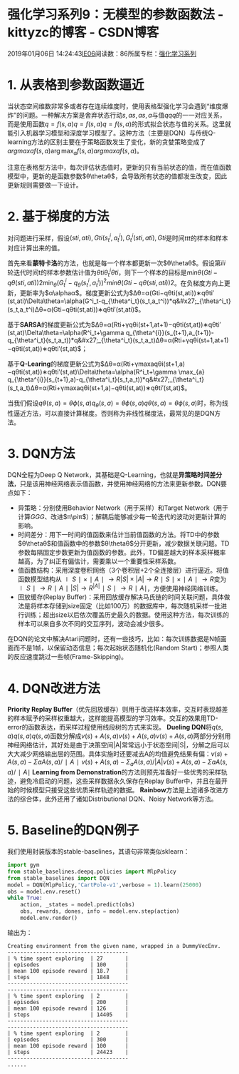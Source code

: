 # 强化学习系列9：无模型的参数函数法 - kittyzc的博客 - CSDN博客
2019年01月06日 14:24:43[IE06](https://me.csdn.net/kittyzc)阅读数：86所属专栏：[强化学习系列](https://blog.csdn.net/column/details/33845.html)
# 1. 从表格到参数函数逼近

当状态空间维数非常多或者存在连续维度时，使用表格型强化学习会遇到“维度爆炸”的问题。一种解决方案是舍弃状态行动$s,as,as,a$与值$qqq$的一一对应关系，而是使用函数$q=f(s,a)q=f(s,a)q=f(s,a)$的形式拟合状态与值的关系。这里就能引入机器学习模型和深度学习模型了。这种方法（主要是DQN）与传统Q-learning方法的区别主要在于策略函数发生了变化，新的贪婪策略变成了$arg⁡max⁡af(s,a)\arg \max_a f(s,a)argmaxa​f(s,a)$。

注意在表格型方法中，每次评估状态值时，更新的只有当前状态的值，而在值函数模型中，更新的是函数参数$θ\thetaθ$，会导致所有状态的值都发生改变，因此更新规则需要做一下设计。

# 2. 基于梯度的方法

对问题进行采样，假设$(sti,ati),Gti(s^i_t,a^i_t),G^i_t(sti​,ati​),Gti​$是时间$ttt$的样本和样本对应计算出来的值。

首先来看**蒙特卡洛**的方法，也就是每一个样本都更新一次$θ\thetaθ$。假设第$iii$轮迭代时间t的样本参数估计值为$θti\theta^i_tθti​$，则下一个样本的目标是$min⁡θ(Gti−qθ(sti,ati))2\min_{\theta}(G^i_t-q_{\theta}(s^i_t,a_t^i))^2minθ​(Gti​−qθ​(sti​,ati​))2$。在负梯度方向上更新，更新率为$α\alphaα$。梯度更新公式为$Δθ=α(Gti−qθti(st,ati))∗qθti′(st,ati)\Delta\theta=\alpha(G^i_t-q_{\theta^i_t}(s_t,a_t^i))*q&#x27;_{\theta^i_t}(s_t,a_t^i)Δθ=α(Gti​−qθti​​(st​,ati​))∗qθti​′​(st​,ati​)$。

基于**SARSA**的梯度更新公式为$Δθ=α(Rti+γqθi(st+1,at+1)−qθti(st,at))∗qθti′(st,at)\Delta\theta=\alpha(R^i_t+\gamma q_{\theta^{i}}(s_{t+1},a_{t+1})-q_{\theta^i_t}(s_t,a_t))*q&#x27;_{\theta^i_t}(s_t,a_t)Δθ=α(Rti​+γqθi​(st+1​,at+1​)−qθti​​(st​,at​))∗qθti​′​(st​,at​)$；

基于**Q-Learing**的梯度更新公式为$Δθ=α(Rti+γmax⁡aqθi(st+1,a)−qθti(st,at))∗qθti′(st,at)\Delta\theta=\alpha(R^i_t+\gamma \max_{a} q_{\theta^{i}}(s_{t+1},a)-q_{\theta^i_t}(s_t,a_t))*q&#x27;_{\theta^i_t}(s_t,a_t)Δθ=α(Rti​+γmaxa​qθi​(st+1​,a)−qθti​​(st​,at​))∗qθti​′​(st​,at​)$。

当我们假设$qθ(s,a)=θϕ(s,a)q_{\theta}(s,a)=\theta\phi(s,a)qθ​(s,a)=θϕ(s,a)$时，称为线性逼近方法，可以直接计算梯度。否则称为非线性梯度法，最常见的是DQN方法。
# 3. DQN方法

DQN全程为Deep Q Network，其基础是Q-Learning，也就是**异策略时间差分法**，只是该用神经网络表示值函数，并使用神经网络的方法来更新参数。DQN要点如下：
- 异策略：分别使用Behavior Network（用于采样）和Target Network（用于计算$GGG$、改进$π\piπ$）；解耦后能够减少每一轮迭代的波动对更新计算的影响。
- 时间差分：用下一时间的值函数来估计当前值函数的方法。将TD中的参数$θ\thetaθ$和值函数中的参数$θ\thetaθ$分开更新，减少数据关联问题。TD参数每隔固定步数更新为值函数的参数。此外，TD偏差越大的样本采样概率越高，为了纠正有偏估计，需要乘以一个重要性采样系数。
- 值函数结构：采用深度卷积网络（3个卷积层+2个全连接层）进行逼近。将值函数模型结构从$∣S∣×∣A∣→R|S|\times|A|\to R∣S∣×∣A∣→R$变为$∣S∣→R∣A∣|S|\to R^{|A|}∣S∣→R∣A∣$，方便使用神经网络训练。
- 回放缓存(Replay Buffer)：采用回放缓存解决马氏链的时间关联问题，具体做法是将样本存储到size固定（比如100万）的数据库中，每次随机采样一批进行训练；超出size以后依次覆盖历史最久的数据。使用这种方法，每次训练的样本可以来自多次不同的交互序列，波动会减少很多。

在DQN的论文中解决Atari问题时，还有一些技巧，比如：每次训练数据是N帧画面而不是1帧，以保留动态信息；每次起始状态随机化(Random Start)；参照人类的反应速度跳过一些帧(Frame-Skipping)。

# 4. DQN改进方法

**Priority Replay Buffer**（优先回放缓存）则用于改进样本效率，交互时表现越差的样本赋予的采样权重越大，这样能提高模型的学习效率。交互的效果用TD-error的函数表达，而采样过程使用线段树的方式来实现。
**Dueling DQN**将$q(s,a)q(s,a)q(s,a)$函数分解成$v(s)+A(s,a)v(s)+A(s,a)v(s)+A(s,a)$两部分分别用神经网络估计，其好处是由于决策空间|A|常常远小于状态空间|S|，分解之后可以大大减少网络输出层的范围。具体实施时还要减去A的均值避免结果有偏：$v(s)+A(s,a)−ΣaA(s,a)/∣A∣v(s)+A(s,a)-\Sigma _aA(s,a)/|A|v(s)+A(s,a)−Σa​A(s,a)/∣A∣$
**Learning from Demonstration**的方法则预先准备好一些优秀的采样轨迹，避免冷启动的问题，这些采样数据永久保存在Replay Buffer中，并且在最开始的时候模型只接受这些优质采样轨迹的数据。
**Rainbow**方法是上述诸多改进方法的综合体，此外还用了诸如Distributional DQN、Noisy Network等方法。
# 5. Baseline的DQN例子

我们使用封装版本的stable-baselines，其语句非常类似sklearn：

```python
import gym
from stable_baselines.deepq.policies import MlpPolicy
from stable_baselines import DQN
model = DQN(MlpPolicy,'CartPole-v1',verbose = 1).learn(25000)
obs = model.env.reset()
while True:
    action, _states = model.predict(obs)
    obs, rewards, dones, info = model.env.step(action)
    model.env.render()
```

输出为：

```
Creating environment from the given name, wrapped in a DummyVecEnv.
--------------------------------------
| % time spent exploring  | 27       |
| episodes                | 100      |
| mean 100 episode reward | 18.7     |
| steps                   | 1848     |
--------------------------------------
--------------------------------------
| % time spent exploring  | 2        |
| episodes                | 200      |
| mean 100 episode reward | 126      |
| steps                   | 14405    |
--------------------------------------
--------------------------------------
| % time spent exploring  | 2        |
| episodes                | 300      |
| mean 100 episode reward | 100      |
| steps                   | 24423    |
--------------------------------------
......
```


